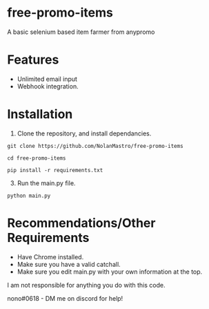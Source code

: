 # free-promo-items
A basic selenium based item farmer from anypromo


# Features
- Unlimited email input
- Webhook integration.


# Installation

1. Clone the repository, and install dependancies.

``
git clone https://github.com/NolanMastro/free-promo-items
``

``
cd free-promo-items
``

``
pip install -r requirements.txt
``

3. Run the main.py file.

``
python main.py
``

# Recommendations/Other Requirements
- Have Chrome installed.
- Make sure you have a valid catchall.
- Make sure you edit main.py with your own information at the top.





I am not responsible for anything you do with this code.



nono#0618 - DM me on discord for help!
